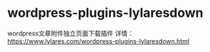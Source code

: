 # wordpress-plugins-lylaresdown
wordpress文章附件独立页面下载插件
详情：https://www.lylares.com/wordpress-plugins-lylaresdown.html
